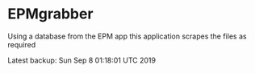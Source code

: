 # EPMgrabber
Using a database from the EPM app this application scrapes the files as required


Latest backup: Sun Sep 8 01:18:01 UTC 2019
